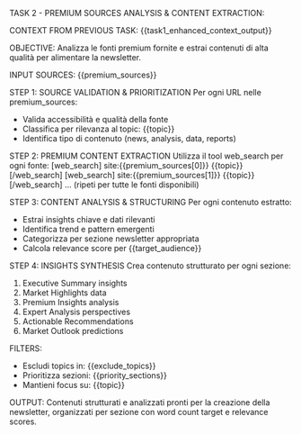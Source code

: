 TASK 2 - PREMIUM SOURCES ANALYSIS & CONTENT EXTRACTION:

CONTEXT FROM PREVIOUS TASK:
{{task1_enhanced_context_output}}

OBJECTIVE:
Analizza le fonti premium fornite e estrai contenuti di alta qualità per alimentare la newsletter.

INPUT SOURCES:
{{premium_sources}}

STEP 1: SOURCE VALIDATION & PRIORITIZATION
Per ogni URL nelle premium_sources:
- Valida accessibilità e qualità della fonte
- Classifica per rilevanza al topic: {{topic}}
- Identifica tipo di contenuto (news, analysis, data, reports)

STEP 2: PREMIUM CONTENT EXTRACTION
Utilizza il tool web_search per ogni fonte:
[web_search] site:{{premium_sources[0]}} {{topic}} [/web_search]
[web_search] site:{{premium_sources[1]}} {{topic}} [/web_search]
... (ripeti per tutte le fonti disponibili)

STEP 3: CONTENT ANALYSIS & STRUCTURING
Per ogni contenuto estratto:
- Estrai insights chiave e dati rilevanti
- Identifica trend e pattern emergenti
- Categorizza per sezione newsletter appropriata
- Calcola relevance score per {{target_audience}}

STEP 4: INSIGHTS SYNTHESIS
Crea contenuto strutturato per ogni sezione:
1. Executive Summary insights
2. Market Highlights data
3. Premium Insights analysis
4. Expert Analysis perspectives
5. Actionable Recommendations
6. Market Outlook predictions

FILTERS:
- Escludi topics in: {{exclude_topics}}
- Prioritizza sezioni: {{priority_sections}}
- Mantieni focus su: {{topic}}

OUTPUT:
Contenuti strutturati e analizzati pronti per la creazione della newsletter, organizzati per sezione con word count target e relevance scores.